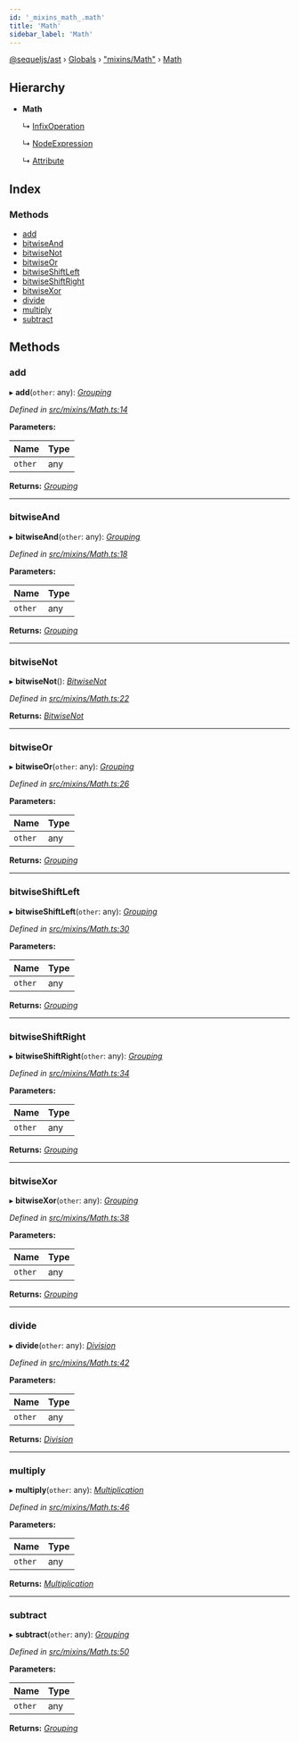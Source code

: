 ```yaml
---
id: '_mixins_math_.math'
title: 'Math'
sidebar_label: 'Math'
---
```


[@sequeljs/ast](../index.md) › [Globals](../globals.md) ›
["mixins/Math"](../modules/_mixins_math_.md) › [Math](_mixins_math_.math.md)

## Hierarchy

- **Math**

  ↳ [InfixOperation](_nodes_infixoperation_.infixoperation.md)

  ↳ [NodeExpression](_nodes_nodeexpression_.nodeexpression.md)

  ↳ [Attribute](_attributes_attribute_.attribute.md)

## Index

### Methods

- [add](_mixins_math_.math.md#add)
- [bitwiseAnd](_mixins_math_.math.md#bitwiseand)
- [bitwiseNot](_mixins_math_.math.md#bitwisenot)
- [bitwiseOr](_mixins_math_.math.md#bitwiseor)
- [bitwiseShiftLeft](_mixins_math_.math.md#bitwiseshiftleft)
- [bitwiseShiftRight](_mixins_math_.math.md#bitwiseshiftright)
- [bitwiseXor](_mixins_math_.math.md#bitwisexor)
- [divide](_mixins_math_.math.md#divide)
- [multiply](_mixins_math_.math.md#multiply)
- [subtract](_mixins_math_.math.md#subtract)

## Methods

### add

▸ **add**(`other`: any): _[Grouping](_nodes_grouping_.grouping.md)_

_Defined in
[src/mixins/Math.ts:14](https://github.com/sequeljs/ast/blob/aa0ef0f/src/mixins/Math.ts#L14)_

**Parameters:**

| Name    | Type |
| ------- | ---- |
| `other` | any  |

**Returns:** _[Grouping](_nodes_grouping_.grouping.md)_

---

### bitwiseAnd

▸ **bitwiseAnd**(`other`: any): _[Grouping](_nodes_grouping_.grouping.md)_

_Defined in
[src/mixins/Math.ts:18](https://github.com/sequeljs/ast/blob/aa0ef0f/src/mixins/Math.ts#L18)_

**Parameters:**

| Name    | Type |
| ------- | ---- |
| `other` | any  |

**Returns:** _[Grouping](_nodes_grouping_.grouping.md)_

---

### bitwiseNot

▸ **bitwiseNot**(): _[BitwiseNot](_nodes_bitwisenot_.bitwisenot.md)_

_Defined in
[src/mixins/Math.ts:22](https://github.com/sequeljs/ast/blob/aa0ef0f/src/mixins/Math.ts#L22)_

**Returns:** _[BitwiseNot](_nodes_bitwisenot_.bitwisenot.md)_

---

### bitwiseOr

▸ **bitwiseOr**(`other`: any): _[Grouping](_nodes_grouping_.grouping.md)_

_Defined in
[src/mixins/Math.ts:26](https://github.com/sequeljs/ast/blob/aa0ef0f/src/mixins/Math.ts#L26)_

**Parameters:**

| Name    | Type |
| ------- | ---- |
| `other` | any  |

**Returns:** _[Grouping](_nodes_grouping_.grouping.md)_

---

### bitwiseShiftLeft

▸ **bitwiseShiftLeft**(`other`: any): _[Grouping](_nodes_grouping_.grouping.md)_

_Defined in
[src/mixins/Math.ts:30](https://github.com/sequeljs/ast/blob/aa0ef0f/src/mixins/Math.ts#L30)_

**Parameters:**

| Name    | Type |
| ------- | ---- |
| `other` | any  |

**Returns:** _[Grouping](_nodes_grouping_.grouping.md)_

---

### bitwiseShiftRight

▸ **bitwiseShiftRight**(`other`: any):
_[Grouping](_nodes_grouping_.grouping.md)_

_Defined in
[src/mixins/Math.ts:34](https://github.com/sequeljs/ast/blob/aa0ef0f/src/mixins/Math.ts#L34)_

**Parameters:**

| Name    | Type |
| ------- | ---- |
| `other` | any  |

**Returns:** _[Grouping](_nodes_grouping_.grouping.md)_

---

### bitwiseXor

▸ **bitwiseXor**(`other`: any): _[Grouping](_nodes_grouping_.grouping.md)_

_Defined in
[src/mixins/Math.ts:38](https://github.com/sequeljs/ast/blob/aa0ef0f/src/mixins/Math.ts#L38)_

**Parameters:**

| Name    | Type |
| ------- | ---- |
| `other` | any  |

**Returns:** _[Grouping](_nodes_grouping_.grouping.md)_

---

### divide

▸ **divide**(`other`: any): _[Division](_nodes_division_.division.md)_

_Defined in
[src/mixins/Math.ts:42](https://github.com/sequeljs/ast/blob/aa0ef0f/src/mixins/Math.ts#L42)_

**Parameters:**

| Name    | Type |
| ------- | ---- |
| `other` | any  |

**Returns:** _[Division](_nodes_division_.division.md)_

---

### multiply

▸ **multiply**(`other`: any):
_[Multiplication](_nodes_multiplication_.multiplication.md)_

_Defined in
[src/mixins/Math.ts:46](https://github.com/sequeljs/ast/blob/aa0ef0f/src/mixins/Math.ts#L46)_

**Parameters:**

| Name    | Type |
| ------- | ---- |
| `other` | any  |

**Returns:** _[Multiplication](_nodes_multiplication_.multiplication.md)_

---

### subtract

▸ **subtract**(`other`: any): _[Grouping](_nodes_grouping_.grouping.md)_

_Defined in
[src/mixins/Math.ts:50](https://github.com/sequeljs/ast/blob/aa0ef0f/src/mixins/Math.ts#L50)_

**Parameters:**

| Name    | Type |
| ------- | ---- |
| `other` | any  |

**Returns:** _[Grouping](_nodes_grouping_.grouping.md)_
